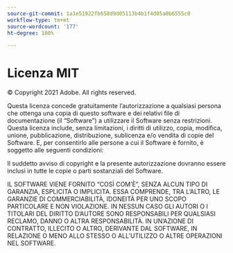 ```yaml
---
source-git-commit: 1a3e51922fb658d9d05113b4b1f4d05a0b6555c0
workflow-type: tm+mt
source-wordcount: '177'
ht-degree: 100%

---
```

# Licenza MIT

© Copyright 2021 Adobe. All rights reserved.

Questa licenza concede gratuitamente l’autorizzazione a qualsiasi persona che ottenga una copia di questo software e dei relativi file di documentazione (il “Software”) a utilizzare il Software senza restrizioni. Questa licenza include, senza limitazioni, i diritti di utilizzo, copia, modifica, unione, pubblicazione, distribuzione, sublicenza e/o vendita di copie del Software. E, per consentirlo alle persone a cui il Software è fornito, è soggetto alle seguenti condizioni:

Il suddetto avviso di copyright e la presente autorizzazione dovranno essere inclusi in tutte le copie o parti sostanziali del Software.

IL SOFTWARE VIENE FORNITO “COSÌ COM’È”, SENZA ALCUN TIPO DI GARANZIA, ESPLICITA O IMPLICITA. ESSA COMPRENDE, TRA L’ALTRO, LE GARANZIE DI COMMERCIABILITÀ, IDONEITÀ PER UNO SCOPO PARTICOLARE E NON VIOLAZIONE. IN NESSUN CASO GLI AUTORI O I TITOLARI DEL DIRITTO D’AUTORE SONO RESPONSABILI PER QUALSIASI RECLAMO, DANNO O ALTRA RESPONSABILITÀ. IN UN’AZIONE DI CONTRATTO, ILLECITO O ALTRO, DERIVANTE DAL SOFTWARE, IN RELAZIONE O MENO ALLO STESSO O ALL’UTILIZZO O ALTRE OPERAZIONI NEL SOFTWARE.

